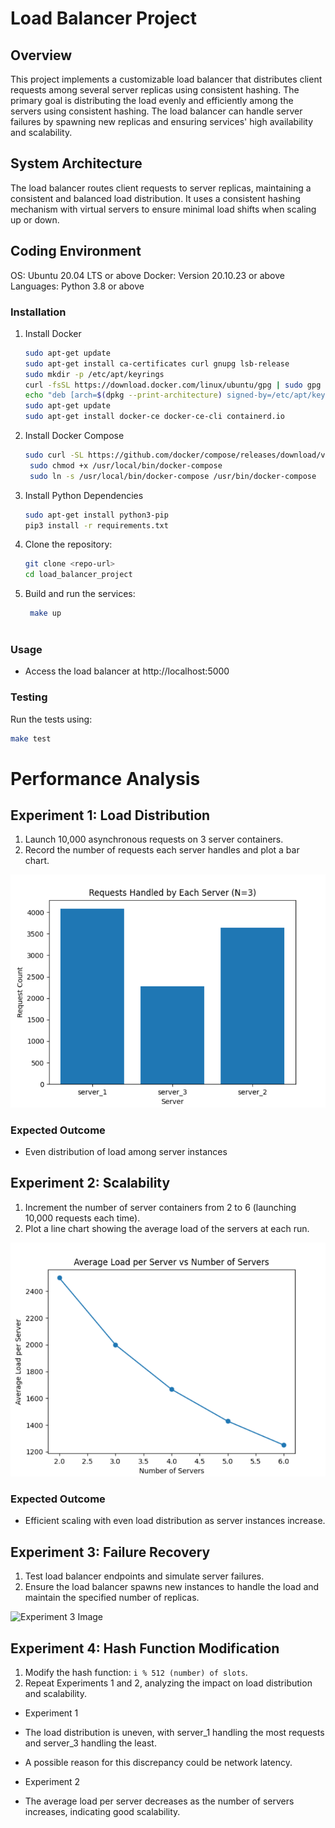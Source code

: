 # Load Balancer Project

## Overview
This project implements a customizable load balancer that distributes client requests among several server replicas using consistent hashing. The primary goal is distributing the load evenly and efficiently among the servers using consistent hashing. The load balancer can handle server failures by spawning new replicas and ensuring services' high availability and scalability.

## System Architecture

The load balancer routes client requests to server replicas, maintaining a consistent and balanced load distribution. It uses a consistent hashing mechanism with virtual servers to ensure minimal load shifts when scaling up or down.

## Coding Environment
OS: Ubuntu 20.04 LTS or above
Docker: Version 20.10.23 or above
Languages: Python 3.8 or above

### Installation
1. Install Docker
    ```bash
    sudo apt-get update
    sudo apt-get install ca-certificates curl gnupg lsb-release
    sudo mkdir -p /etc/apt/keyrings
    curl -fsSL https://download.docker.com/linux/ubuntu/gpg | sudo gpg --dearmor -o /etc/apt/keyrings/docker.gpg
    echo "deb [arch=$(dpkg --print-architecture) signed-by=/etc/apt/keyrings/docker.gpg] https://download.docker.com/linux/ubuntu $(lsb_release -cs) stable" | sudo tee /etc/apt/sources.list.d/docker.list > /dev/null
    sudo apt-get update
    sudo apt-get install docker-ce docker-ce-cli containerd.io

2. Install Docker Compose
   ``` bash
   sudo curl -SL https://github.com/docker/compose/releases/download/v2.15.1/docker-compose-linux-x86_64 -o /usr/local/bin/docker-compose
    sudo chmod +x /usr/local/bin/docker-compose
    sudo ln -s /usr/local/bin/docker-compose /usr/bin/docker-compose

3. Install Python Dependencies
    ```bash
   sudo apt-get install python3-pip
   pip3 install -r requirements.txt

4. Clone the repository:
    ```bash
    git clone <repo-url>
    cd load_balancer_project
    

5. Build and run the services:
   ``` bash
    make up



### Usage
- Access the load balancer at http://localhost:5000

### Testing
Run the tests using:
```bash
make test
```
# Performance Analysis

## Experiment 1: Load Distribution

1. Launch 10,000 asynchronous requests on 3 server containers.
2. Record the number of requests each server handles and plot a bar chart.

![Experiment 1 Bar Chart](task1.png)

### Expected Outcome
- Even distribution of load among server instances

## Experiment 2: Scalability

1. Increment the number of server containers from 2 to 6 (launching 10,000 requests each time).
2. Plot a line chart showing the average load of the servers at each run.

![Experiment 2 Line Chart](task2.png)

### Expected Outcome
- Efficient scaling with even load distribution as server instances increase.

## Experiment 3: Failure Recovery

1. Test load balancer endpoints and simulate server failures.
2. Ensure the load balancer spawns new instances to handle the load and maintain the specified number of replicas.

![Experiment 3 Image](images/experiment3.png)

## Experiment 4: Hash Function Modification

1. Modify the hash function: `i % 512 (number) of slots`.
2. Repeat Experiments 1 and 2, analyzing the impact on load distribution and scalability.

- Experiment 1
  
- The load distribution is uneven, with server_1 handling the most requests and server_3 handling the least.
- A possible reason for this discrepancy could be network latency.
- Experiment 2
  
- The average load per server decreases as the number of servers increases, indicating good scalability.

